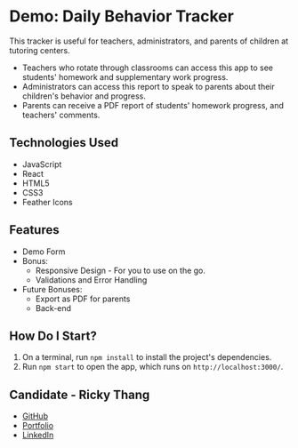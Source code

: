 # Demo: Daily Behavior Tracker

This tracker is useful for teachers, administrators, and parents of children at tutoring centers. 
- Teachers who rotate through classrooms can access this app to see students' homework and supplementary work progress. 
- Administrators can access this report to speak to parents about their children's behavior and progress.
- Parents can receive a PDF report of students' homework progress, and teachers' comments.

## Technologies Used

- JavaScript
- React
- HTML5
- CSS3
- Feather Icons

## Features

- Demo Form
- Bonus:
    - Responsive Design - For you to use on the go.
    - Validations and Error Handling
- Future Bonuses:
    - Export as PDF for parents
    - Back-end

## How Do I Start?

1. On a terminal, run `npm install` to install the project's dependencies.
2. Run `npm start` to open the app, which runs on `http://localhost:3000/`.

## Candidate - Ricky Thang

- [GitHub](https://github.com/rickythewriter)
- [Portfolio](rickythang.com)
- [LinkedIn](https://www.linkedin.com/in/ricky-thang-88307a100)